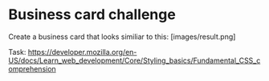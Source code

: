 # Business card challenge

Create a business card that looks similiar to this: [images/result.png]

Task: https://developer.mozilla.org/en-US/docs/Learn_web_development/Core/Styling_basics/Fundamental_CSS_comprehension